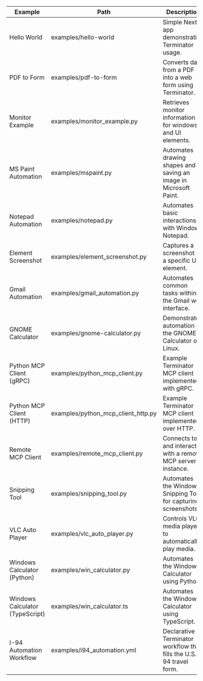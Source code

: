 | Example | Path | Description |
|---------|------|-------------|
| Hello World | examples/hello-world | Simple Next.js app demonstrating Terminator usage. |
| PDF to Form | examples/pdf-to-form | Converts data from a PDF into a web form using Terminator. |
| Monitor Example | examples/monitor_example.py | Retrieves monitor information for windows and UI elements. |
| MS Paint Automation | examples/mspaint.py | Automates drawing shapes and saving an image in Microsoft Paint. |
| Notepad Automation | examples/notepad.py | Automates basic interactions with Windows Notepad. |
| Element Screenshot | examples/element_screenshot.py | Captures a screenshot of a specific UI element. |
| Gmail Automation | examples/gmail_automation.py | Automates common tasks within the Gmail web interface. |
| GNOME Calculator | examples/gnome-calculator.py | Demonstrates automation of the GNOME Calculator on Linux. |
| Python MCP Client (gRPC) | examples/python_mcp_client.py | Example Terminator MCP client implemented with gRPC. |
| Python MCP Client (HTTP) | examples/python_mcp_client_http.py | Example Terminator MCP client implemented over HTTP. |
| Remote MCP Client | examples/remote_mcp_client.py | Connects to and interacts with a remote MCP server instance. |
| Snipping Tool | examples/snipping_tool.py | Automates the Windows Snipping Tool for capturing screenshots. |
| VLC Auto Player | examples/vlc_auto_player.py | Controls VLC media player to automatically play media. |
| Windows Calculator (Python) | examples/win_calculator.py | Automates the Windows Calculator using Python. |
| Windows Calculator (TypeScript) | examples/win_calculator.ts | Automates the Windows Calculator using TypeScript. |
| I-94 Automation Workflow | examples/i94_automation.yml | Declarative Terminator workflow that fills the U.S. I-94 travel form. |
